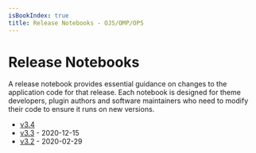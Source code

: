 ```yaml
---
isBookIndex: true
title: Release Notebooks - OJS/OMP/OPS
---
```


# Release Notebooks

A release notebook provides essential guidance on changes to the application code for that release. Each notebook is designed for theme developers, plugin authors and software maintainers who need to modify their code to ensure it runs on new versions.

- [v3.4](en/3.4-release-notebook)
- [v3.3](en/3.3-release-notebook) - 2020-12-15
- [v3.2](en/3.2-release-notebook) - 2020-02-29

